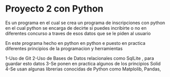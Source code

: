 # Proyecto 2 con Python
Es un programa en el cual se crea un programa de inscripciones con 
python en el cual python se encarga de decirte si puedes incribirte o
no en diferentes concurso a traves de esos datos que se le piden al usuario

En este programa hecho en python en python e puesto en practica diferentes principios de
la programacion y herramientas

1-Uso de Git
2-Uso de Bases de Datos relacionales como SqlLite , para guardar esto datos 
3-Se ponen en practica algunos de los principios Solid
4-Se usan algunas librerias  conocidas de Python como Matplolib, Pandas,
